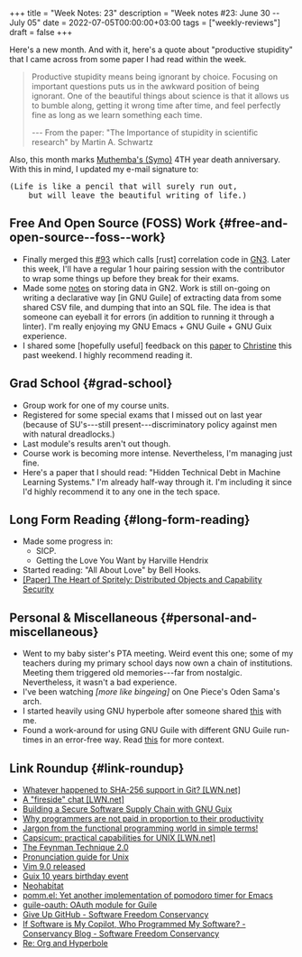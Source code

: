 +++
title = "Week Notes: 23"
description = "Week notes #23: June 30 -- July 05"
date = 2022-07-05T00:00:00+03:00
tags = ["weekly-reviews"]
draft = false
+++

Here's a new month.
And with it, here's a quote about "productive stupidity" that I came across from some paper I had read within the week.

> Productive stupidity means being ignorant by choice.
> Focusing on important questions puts us in the awkward position of being ignorant.
> One of the beautiful things about science is that it allows us to bumble along, getting it wrong time after time, and feel perfectly fine as long as we learn something each time.
>
> --- From the paper: "The Importance of stupidity in scientific research" by Martin A. Schwartz

Also, this month marks [Muthemba's (Symo)](https://symonmuthemba.github.io/symonmk.com/index.html) 4TH year death anniversary.
With this in mind, I updated my e-mail signature to:

<pre>
(Life is like a pencil that will surely run out,
    but will leave the beautiful writing of life.)
</pre>


## Free And Open Source (FOSS) Work {#free-and-open-source--foss--work}

-   Finally merged this [#93](https://github.com/genenetwork/genenetwork3/pull/93) which calls [rust] correlation code in [GN3](https://github.com/genenetwork/genenetwork3).
    Later this week, I'll have a regular 1 hour pairing session with the contributor to wrap some things up before they break for their exams.
-   Made some [notes](https://issues.genenetwork.org/topics/data-uploads/datasets.html) on storing data in GN2.
    Work is still on-going on writing a declarative way [in GNU Guile] of extracting data from some shared CSV file, and dumping that into an SQL file.
    The idea is that someone can eyeball it for errors (in addition to running it through a linter).
    I'm really enjoying my GNU Emacs + GNU Guile + GNU Guix experience.
-   I shared some [hopefully useful] feedback on this [paper](https://spritely.institute/static/papers/spritely-core.html) to [Christine](https://twitter.com/dustyweb) this past weekend.
    I highly recommend reading it.


## Grad School {#grad-school}

-   Group work for one of my course units.
-   Registered for some special exams that I missed out on last year (because of SU's---still present---discriminatory policy against men with natural dreadlocks.)
-   Last module's results aren't out though.
-   Course work is becoming more intense.
    Nevertheless, I'm managing just fine.
-   Here's a paper that I should read: "Hidden Technical Debt in Machine Learning Systems."
    I'm already half-way through it.
    I'm including it since I'd highly recommend it to any one in the tech space.


## Long Form Reading {#long-form-reading}

-   Made some progress in:
    -   SICP.
    -   Getting the Love You Want by Harville Hendrix
-   Started reading: "All About Love" by Bell Hooks.
-   [[Paper] The Heart of Spritely: Distributed Objects and Capability Security](https://spritely.institute/static/papers/spritely-core.html)


## Personal &amp; Miscellaneous {#personal-and-miscellaneous}

-   Went to my baby sister's PTA meeting.
    Weird event this one; some of my teachers during my primary school days now own a chain of institutions.
    Meeting them triggered old memories---far from nostalgic.
    Nevertheless, it wasn't a bad experience.
-   I've been watching _[more like bingeing]_ on One Piece's Oden Sama's arch.
-   I started heavily using GNU hyperbole after someone shared [this](https://list.orgmode.org/87pmj2ykwb.fsf@posteo.net/) with me.
-   Found a work-around for using GNU Guile with different GNU Guile run-times in an error-free way.
    Read [this](https://lists.gnu.org/archive/html/guile-user/2022-07/msg00020.html) for more context.


## Link Roundup {#link-roundup}

-   [Whatever happened to SHA-256 support in Git? [LWN.net]​](https://lwn.net/Articles/898522/)
-   [A "fireside" chat [LWN.net]​](https://lwn.net/Articles/899182/)
-   [Building a Secure Software Supply Chain with GNU Guix](https://programming-journal.org/2023/7/1/)
-   [Why programmers are not paid in proportion to their productivity](https://www.johndcook.com/blog/2009/12/23/why-programmers-are-not-paid-in-proportion-to-their-productivity/)
-   [Jargon from the functional programming world in simple terms!](https://github.com/hemanth/functional-programming-jargon)
-   [Capsicum: practical capabilities for UNIX [LWN.net]​](https://lwn.net/Articles/482858/)
-   [The Feynman Technique 2.0](https://www.inerize.com/the-feynman-technique-2-0/)
-   [Pronunciation guide for Unix](https://ss64.com/bash/syntax-pronounce.html)
-   [Vim 9.0 released](https://www.vim.org/vim90.php)
-   [Guix 10 years birthday event](https://framadate.org/J6ho6nHqar5nXhLO)
-   [Neohabitat](https://frandallfarmer.github.io/neohabitat-doc/docs/)
-   [pomm.el: Yet another implementation of pomodoro timer for Emacs](https://github.com/SqrtMinusOne/pomm.el)
-   [guile-oauth: OAuth module for Guile](https://github.com/aconchillo/guile-oauth/)
-   [Give Up GitHub - Software Freedom Conservancy](https://sfconservancy.org/GiveUpGitHub/)
-   [If Software is My Copilot, Who Programmed My Software? - Conservancy Blog - Software Freedom Conservancy](https://sfconservancy.org/blog/2022/feb/03/github-copilot-copyleft-gpl/)
-   [Re: Org and Hyperbole](https://list.orgmode.org/87pmj2ykwb.fsf@posteo.net/)
